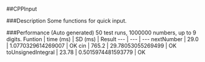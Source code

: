 ##CPPInput

###Description
Some functions for quick input.

###Performance (Auto generated)
50 test runs, 1000000 numbers, up to 9 digits.
Funtion | time (ms) | SD (ms) | Result
--- | --- | ---
nextNumber | 29.0 | 1.0770329614269007 | OK
cin | 765.2 | 29.78053055269499 | OK
toUnsignedIntegral | 23.78 | 0.5015974481593779 | OK
